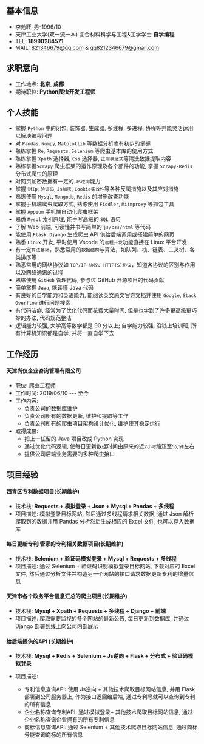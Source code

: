 ## 基本信息
- 李勃旺-男-1996/10
- 天津工业大学(双一流一本)   复合材料科学与工程&工学学士  **自学编程**
- TEL: **18990284571**
- MAIL: 821346679@qq.com & qq8212346679@gmail.com

## 求职意向
- 工作地点: **北京**, **成都**
- 期待职位: **Python爬虫开发工程师**

## 个人技能
- 掌握 `Python` 中的闭包, 装饰器, 生成器, 多线程, 多进程, 协程等并能灵活运用以解决编程问题
- 对 `Pandas`, `Numpy`, `Matplotlib` 等数据分析库有初步的掌握
- 熟练掌握 `Re`, `Requests`, `Selenium` 等爬虫基本库的使用方式
- 熟练掌握 `Xpath` 选择器, `Css` 选择器, `正则表达式`等清洗数据提取内容
- 熟练掌握`Scrapy` 爬虫框架的运作原理及各个部件的功能, 掌握 `Scrapy-Redis` 分布式爬虫的原理
- 对网页加密数据有一定的 `Js逆向`能力
- 掌握 `封Ip`, `验证码`, `Js加密`, `Cookie实效性`等各种反爬措施以及其应对措施
- 熟练使用 `Mysql`, `Mongodb`, `Redis` 的增删改查功能
- 掌握手机端爬虫爬取方式, 熟练使用  `Fiddler`, `Mitmproxy` 等抓包工具
- 掌握 `Appium` 手机端自动化爬虫框架
- 熟悉 `Mysql` 索引原理, 能手写高级的 `SQL` 语句
- 了解 Web 前端, 可读懂并书写简单的 `js/css/html` 等代码
- 能使用 `Flask`, `Django` 生成爬虫 API 供给后端调用或搭建简单的网页
- 熟悉 `Linux` 开发, 平时使用 Vscode 的`远程开发`功能直接在 Linux 平台开发
- 有一定`算法基础`，熟悉常用的`数据结构`与算法，如队列、栈、链表、二叉树、各类排序等
- 熟悉常用的网络协议如 `TCP/IP 协议`、`HTTP(S)协议`，知道各协议的区别与作用以及网络通讯的过程
- 熟练使用 `GitHub` 管理代码, 参与过 GitHub 开源项目的代码贡献
- 简单掌握 `Java`, 能读懂 Java 代码
- 有良好的自学能力和英语能力, 能阅读英文原文官方文档并使用 `Google`, `Stack Overflow` 进行问题搜索
- 有代码洁癖, 经常为了优化代码而花费大量时间, 但是也学到了许多更高级更巧妙的办法, 代码规范整洁
- 逻辑能力较强, 大学高等数学都是 90 分以上; 自学能力较强, 没钱上培训班, 所有计算机知识都是自学, 并将一直自学下去

## 工作经历
#### 天津尚仪企业咨询管理有限公司
- 职位: 爬虫工程师
- 工作时间: 2019/06/10 --- 至今
- 工作内容:
  - 负责公司的数据库维护
  - 负责公司所有的数据更新, 维护和提取等工作
  - 负责公司所有的爬虫项目架构设计优化, 维护使其稳定运行
- 取得成果:
  - 把上一任留的 Java 项目改成 Python 实现
  - 通过优化代码逻辑, 使每日更新数据时间由原来的近``2小时``缩短至``5分钟``左右
  - 提供公司后端业务需要的多种爬虫接口

## 项目经验

#### 西青区专利数据项目(长期维护)

- 技术栈: **Requests + 模拟登录 + Json + Mysql + Pandas + 多线程**
- 项目描述: 模拟登录目标网站, 然后通过多线程请求相关数据, 通过 Json 解析爬取到的数据并用 Pandas 分析然后生成相应的 Excel 文件, 也可以存入数据库

#### 每日更新专利I管家的专利相关数据项目(长期维护)

- 技术栈: **Selenium + 验证码模拟登录 + Mysql + Requests + 多线程**
- 项目描述: 通过 Selenium + 验证码识别模拟登录目标网站, 下载对应的 Excel 文件, 然后通过分析文件并构造另一个网站的接口请求数据更新专利的增量信息

#### 天津市各个政务平台信息汇总的爬虫项目(长期维护)

- 技术栈: **Mysql + Xpath + Requests + 多线程 + Django + 前端**
- 项目描述: 爬取需要监视的多个网站的最新公告, 每日更新到数据库, 并通过 Django 部署到线上向公司内部展示

#### 给后端提供的API (长期维护)

- 技术栈: **Mysql + Redis + Selenium + Js逆向 + Flask + 分布式 + 验证码模拟登录**

- 项目描述: 
    - 专利信息查询API: 使用 Js逆向 + 其他技术爬取目标网站信息, 并用 Flask 部署到公司服务器上, 作为接口返回给后端, 通过专利号就可以查询到专利的所有信息
    - 企业名称查询专利API: 通过模拟登录+ 其他技术爬取目标网站信息, 通过企业名称查询企业拥有的所有专利信息
    - 商标信息查询API: 通过 Selenium + 其他技术爬取目标网站信息, 通过商标号能查询商标的所有信息